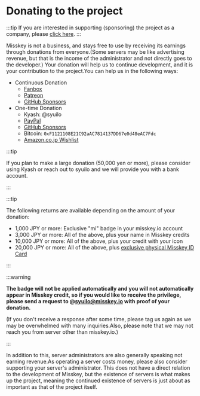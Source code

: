 # Donating to the project

:::tip
If you are interested in supporting (sponsoring) the project as a company, please [click here](/docs/become-a-sponsor/).
:::

Misskey is not a business, and stays free to use by receiving its earnings through donations from everyone.(Some servers may be like advertising revenue, but that is the income of the administrator and not directly goes to the developer.)
Your donation will help us to continue development, and it is your contribution to the project.You can help us in the following ways:

- Continuous Donation
  - [Fanbox](https://syuilo.fanbox.cc/)
  - [Patreon](https://www.patreon.com/syuilo)
  - [GitHub Sponsors](https://github.com/sponsors/misskey-dev)
- One-time Donation
  - Kyash: @syuilo
  - [PayPal](https://paypal.me/syuilo)
  - [GitHub Sponsors](https://github.com/sponsors/misskey-dev)
  - Bitcoin: `0xF1121108E21C92aAC7814137DD67e0d48eAC7Fdc`
  - [Amazon.co.jp Wishlist](https://www.amazon.jp/hz/wishlist/ls/4JG4P6XKX9KD?ref_=wl_share)

:::tip

If you plan to make a large donation (50,000 yen or more), please consider using Kyash or reach out to syuilo and we will provide you with a bank account.

:::

:::tip

The following returns are available depending on the amount of your donation:

- 1,000 JPY or more: Exclusive "mi" badge in your misskey.io account
- 3,000 JPY or more: All of the above, plus your name in Misskey credits
- 10,000 JPY or more: All of the above, plus your credit with your icon
- 20,000 JPY or more: All of the above, plus [exclusive physical Misskey ID Card](/docs/mi-card/)

:::

:::warning

**The badge will not be applied automatically and you will not automatically appear in Misskey credit, so if you would like to receive the privilege, please send a request to @syuilo@misskey.io with proof of your donation.**

(If you don't receive a response after some time, please tag us again as we may be overwhelmed with many inquiries.Also, please note that we may not reach you from server other than misskey.io.)

:::

In addition to this, server administrators are also generally speaking not earning revenue.As operating a server costs money, please also consider supporting your server's administrator.
This does not have a direct relation to the development of Misskey, but the existence of servers is what makes up the project, meaning the continued existence of servers is just about as important as that of the project itself.
